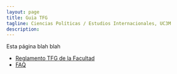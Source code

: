 ```yaml
---
layout: page
title: Guia TFG
tagline: Ciencias Políticas / Estudios Internacionales, UC3M
description:
---
```


Esta página blah blah

- [Reglamento TFG de la Facultad](files/reglamento.pdf)
- [FAQ](pages/overview.html)
